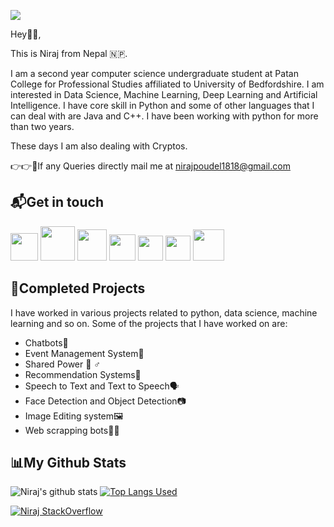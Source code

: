 
<!--
**nirajpoudel18/nirajpoudel18** is a ✨ _special_ ✨ repository because its `README.md` (this file) appears on your GitHub profile.






Here are some ideas to get you started:

- 🔭 I’m currently working on ...
- 🌱 I’m currently learning ...
- 👯 I’m looking to collaborate on ...
- 🤔 I’m looking for help with ...
- 💬 Ask me about ...
- 📫 How to reach me: ...
- 😄 Pronouns: ...
- ⚡ Fun fact: ...
-->

![](https://komarev.com/ghpvc/?username=nirajpoudel18)


Hey👋🏻,

This is Niraj from Nepal 🇳🇵.

I am a second year computer science undergraduate student at Patan College for Professional Studies affiliated to University of Bedfordshire. I am interested in Data Science, Machine Learning, Deep Learning and Artificial Intelligence. I have core skill in Python and some of other languages that I can deal with are Java and C++. I have been working with python for more than two years.

These days I am also dealing with Cryptos.

👉👉📧If any Queries directly mail me at nirajpoudel1818@gmail.com

## 📬Get in touch

 <a href="https://nirajpoudel.pythonanywhere.com/"><img src="http://www.pngall.com/wp-content/uploads/4/World-Wide-Web-PNG-Picture.png" height="44" width="44"></a>
 <a href="https://twitter.com/i_am_niraj_18"><img src="https://www.freepnglogos.com/uploads/twitter-logo-png/twitter-bird-symbols-png-logo-0.png" height="55" width="55"></a>
<a href="https://www.linkedin.com/in/nj18/"><img src="https://www.mate.com.au/wp-content/uploads/2019/11/239-2391136_linkedin-logo-png-for-gmail-linkedin-logo-circle.jpg" height="50" width="47"></a>
<a href="https://www.kaggle.com/nirajpoudel"><img src="https://cdn3.iconfinder.com/data/icons/logos-and-brands-adobe/512/189_Kaggle-512.png" height="42" width="42"></a>
<a href="https://medium.com/@nirajpoudel"><img src="https://cdn.iconscout.com/icon/free/png-512/medium-2296046-1912005.png" height="40" width="40"></a>
<a href="https://stackoverflow.com/users/11956613/niraj"><img src="https://cdn.icon-icons.com/icons2/730/PNG/512/stackoverflow_icon-icons.com_62763.png" height="40" width="40"></a>
<a href="https://www.hackerrank.com/nirajpoudel"><img src="https://cdn4.iconfinder.com/data/icons/logos-and-brands/512/160_Hackerrank_logo_logos-512.png" height="50" width="50"></a>





## 🚧Completed Projects

I have worked in various projects related to python, data science, machine learning and so on. Some of the projects that I have worked on are:
* Chatbots🤖
* Event Management System📅
* Shared Power 💁 ♂
* Recommendation Systems📖
* Speech to Text and Text to Speech🗣️
* Face Detection and Object Detection📷
* Image Editing system🖼️
* Web scrapping bots🐱‍💻


## 📊My Github Stats

 
![Niraj's github stats](https://github-readme-stats.vercel.app/api?username=nirajpoudel18&show_icons=true&count_private=true&theme=dark)
[![Top Langs Used](https://github-readme-stats.vercel.app/api/top-langs/?username=nirajpoudel18&show_icons=true&count_private=true&theme=dark)](https://github.com/nirajpoudel18/github-readme-stats)

[![Niraj StackOverflow](https://github-readme-stackoverflow.vercel.app/?userID=11956613)](https://stackoverflow.com/users/11956613/niraj?tab=profile)



